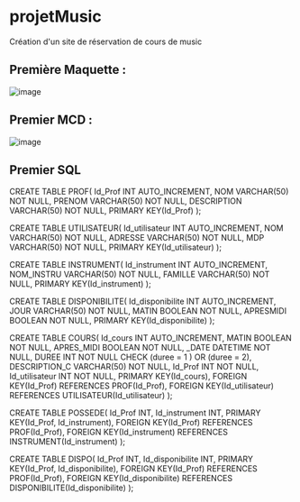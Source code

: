 # projetMusic
Création d'un site de réservation de cours de music

## Première Maquette :

![image](https://user-images.githubusercontent.com/82157014/206127800-bcda31d2-5794-4725-a68f-44ab0f41b996.png)

## Premier MCD :

  ![image](https://user-images.githubusercontent.com/82157014/206128912-7b1f4d49-dd7c-4b6a-b516-af567dae6ec8.png)
  
## Premier SQL
CREATE TABLE PROF(
   Id_Prof INT AUTO_INCREMENT,
   NOM VARCHAR(50) NOT NULL,
   PRENOM VARCHAR(50) NOT NULL,
   DESCRIPTION VARCHAR(50) NOT NULL,
   PRIMARY KEY(Id_Prof)
);

CREATE TABLE UTILISATEUR(
   Id_utilisateur INT AUTO_INCREMENT,
   NOM VARCHAR(50) NOT NULL,
   ADRESSE VARCHAR(50) NOT NULL,
   MDP VARCHAR(50) NOT NULL,
   PRIMARY KEY(Id_utilisateur)
);

CREATE TABLE INSTRUMENT(
   Id_instrument INT AUTO_INCREMENT,
   NOM_INSTRU VARCHAR(50) NOT NULL,
   FAMILLE VARCHAR(50) NOT NULL,
   PRIMARY KEY(Id_instrument)
);

CREATE TABLE DISPONIBILITE(
   Id_disponibilite INT AUTO_INCREMENT,
   JOUR VARCHAR(50) NOT NULL,
   MATIN BOOLEAN NOT NULL,
   APRESMIDI BOOLEAN NOT NULL,
   PRIMARY KEY(Id_disponibilite)
);

CREATE TABLE COURS(
   Id_cours INT AUTO_INCREMENT,
   MATIN BOOLEAN NOT NULL,
   APRES_MIDI BOOLEAN NOT NULL,
   _DATE DATETIME NOT NULL,
   DUREE INT NOT NULL CHECK (duree = 1 ) OR (duree = 2),
   DESCRIPTION_C VARCHAR(50) NOT NULL,
   Id_Prof INT NOT NULL,
   Id_utilisateur INT NOT NULL,
   PRIMARY KEY(Id_cours),
   FOREIGN KEY(Id_Prof) REFERENCES PROF(Id_Prof),
   FOREIGN KEY(Id_utilisateur) REFERENCES UTILISATEUR(Id_utilisateur)
);

CREATE TABLE POSSEDE(
   Id_Prof INT,
   Id_instrument INT,
   PRIMARY KEY(Id_Prof, Id_instrument),
   FOREIGN KEY(Id_Prof) REFERENCES PROF(Id_Prof),
   FOREIGN KEY(Id_instrument) REFERENCES INSTRUMENT(Id_instrument)
);

CREATE TABLE DISPO(
   Id_Prof INT,
   Id_disponibilite INT,
   PRIMARY KEY(Id_Prof, Id_disponibilite),
   FOREIGN KEY(Id_Prof) REFERENCES PROF(Id_Prof),
   FOREIGN KEY(Id_disponibilite) REFERENCES DISPONIBILITE(Id_disponibilite)
);
